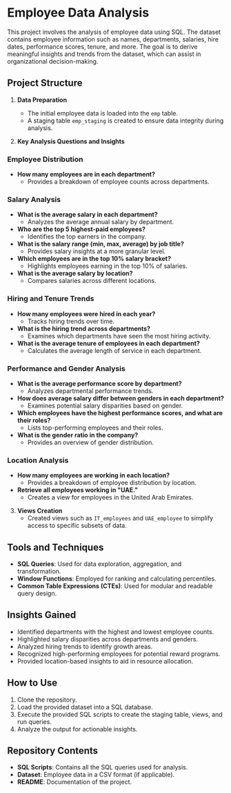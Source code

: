# Employee Data Analysis

This project involves the analysis of employee data using SQL. The dataset contains employee information such as names, departments, salaries, hire dates, performance scores, tenure, and more. The goal is to derive meaningful insights and trends from the dataset, which can assist in organizational decision-making.

## Project Structure

1. **Data Preparation**
   - The initial employee data is loaded into the `emp` table.
   - A staging table `emp_staging` is created to ensure data integrity during analysis.

2. **Key Analysis Questions and Insights**

### Employee Distribution
- **How many employees are in each department?**
  - Provides a breakdown of employee counts across departments.

### Salary Analysis
- **What is the average salary in each department?**
  - Analyzes the average annual salary by department.
- **Who are the top 5 highest-paid employees?**
  - Identifies the top earners in the company.
- **What is the salary range (min, max, average) by job title?**
  - Provides salary insights at a more granular level.
- **Which employees are in the top 10% salary bracket?**
  - Highlights employees earning in the top 10% of salaries.
- **What is the average salary by location?**
  - Compares salaries across different locations.

### Hiring and Tenure Trends
- **How many employees were hired in each year?**
  - Tracks hiring trends over time.
- **What is the hiring trend across departments?**
  - Examines which departments have seen the most hiring activity.
- **What is the average tenure of employees in each department?**
  - Calculates the average length of service in each department.

### Performance and Gender Analysis
- **What is the average performance score by department?**
  - Analyzes departmental performance trends.
- **How does average salary differ between genders in each department?**
  - Examines potential salary disparities based on gender.
- **Which employees have the highest performance scores, and what are their roles?**
  - Lists top-performing employees and their roles.
- **What is the gender ratio in the company?**
  - Provides an overview of gender distribution.

### Location Analysis
- **How many employees are working in each location?**
  - Provides a breakdown of employee distribution by location.
- **Retrieve all employees working in "UAE."**
  - Creates a view for employees in the United Arab Emirates.

3. **Views Creation**
   - Created views such as `IT_employees` and `UAE_employee` to simplify access to specific subsets of data.

## Tools and Techniques
- **SQL Queries**: Used for data exploration, aggregation, and transformation.
- **Window Functions**: Employed for ranking and calculating percentiles.
- **Common Table Expressions (CTEs)**: Used for modular and readable query design.

## Insights Gained
- Identified departments with the highest and lowest employee counts.
- Highlighted salary disparities across departments and genders.
- Analyzed hiring trends to identify growth areas.
- Recognized high-performing employees for potential reward programs.
- Provided location-based insights to aid in resource allocation.

## How to Use
1. Clone the repository.
2. Load the provided dataset into a SQL database.
3. Execute the provided SQL scripts to create the staging table, views, and run queries.
4. Analyze the output for actionable insights.

## Repository Contents
- **SQL Scripts**: Contains all the SQL queries used for analysis.
- **Dataset**: Employee data in a CSV format (if applicable).
- **README**: Documentation of the project.
